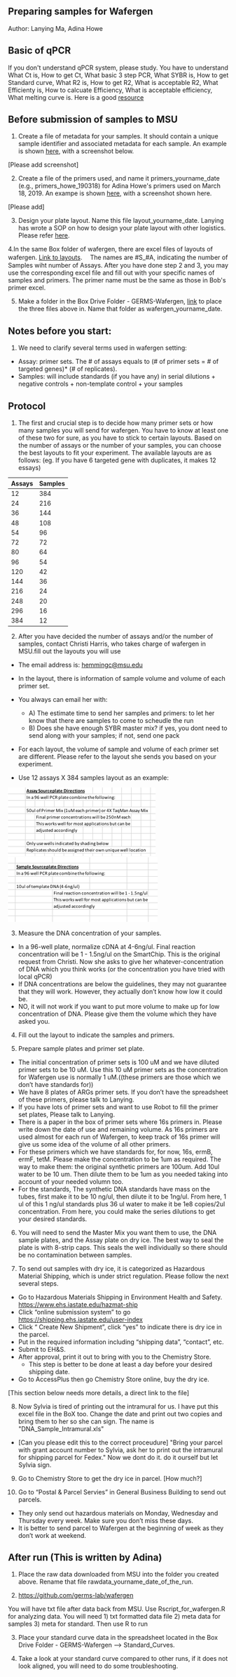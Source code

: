 ## Preparing samples for Wafergen
Author: Lanying Ma, Adina Howe

## Basic of qPCR
If you don't understand qPCR system, please study. You have to understand What Ct is, How to get Ct, What basic 3 step PCR, What SYBR is, How to get Standard curve, What R2 is, How to get R2, What is acceptable R2, What Efficienty is, How to calcuate Efficiency, What is acceptable efficiency, What melting curve is. Here is a good [resource](https://www.bio-rad.com/webroot/web/pdf/lsr/literature/Bulletin_5279.pdf)

## Before submission of samples to MSU

1. Create a file of metadata for your samples.  It should contain a unique sample identifier and associated metadata for each sample.  An example is shown [here](https://github.com/germs-lab/SOPs/blob/master/datasheets/meta_fix.csv), with a screenshot below.

[Please add screenshot]

2. Create a file of the primers used, and name it primers_yourname_date (e.g., primers_howe_190318) for Adina Howe's primers used on March 18, 2019.  An exampe is shown [here](https://github.com/germs-lab/SOPs/blob/master/datasheets/meta_standard.csv), with a screenshot shown here.

[Please add]

3. Design your plate layout. Name this file layout_yourname_date. Lanying has wrote a SOP on how to design your plate layout with other logistics.  Please refer [here](https://github.com/germs-lab/SOPs/blob/master/Wafergen.md). 

4.In the same Box folder of wafergen, there are excel files of layouts of wafergen.  [Link to layouts](https://iastate.app.box.com/folder/69923026206). 　The names are #S_#A, indicating the number of Samples wiht number of Assays.  After you have done step 2 and 3, you may use the corresponding excel file and fill out with your specific names of samples and primers.  The primer name must be the same as those in Bob's primer excel. 

5. Make a folder in the Box Drive Folder - GERMS-Wafergen, [link](https://iastate.box.com/s/g0tt6382aagmd3eut4at2bgljhipi53g) to place the three files above in.  Name that folder as wafergen_yourname_date.


## Notes before you start:
1.	 We need to clarify several terms used in wafergen setting:
* Assay: primer sets.  The # of assays equals to (# of primer sets = # of targeted genes)* (# of replicates).
* Samples: will include standards (if you have any) in serial dilutions + negative controls + non-template control + your samples 

## Protocol
1.	 The first and crucial step is to decide how many primer sets or how many samples you will send for wafergen. You have to know at least one of these two for sure, as you have to stick to certain layouts.  Based on the number of assays or the number of your samples, you can choose the best layouts to fit your experiment.  The available layouts are as follows: (eg. If you have 6 targeted gene with duplicates, it makes 12 essays)

Assays | Samples
----- | -----
12 | 384
24	| 216
36	| 144
48	| 108
54	| 96
72	| 72
80	| 64
96	| 54
120 | 42
144 | 36
216 | 24
248 | 20
296 | 16
384 | 12
2.	After you have decided the number of assays and/or the number of samples, contact Christi Harris, who takes charge of wafergen in MSU.fill out the layouts you will use
* The email address is: hemmingc@msu.edu 
*	In the layout, there is information of sample volume and volume of each primer set.
*	You always can email her with:
    *  A) The estimate time to send her samples and primers: to let her know that there are samples to come to scheudle the run
    *	 B) Does she have enough SYBR master mix? if yes, you dont need to send along with your samples; if not, send one pack
    

*	For each layout, the volume of sample and volume of each primer set are different.  Please refer to the layout she sends you based on your experiment. 
*	Use 12 assays X 384 samples layout as an example:

  ![AssaySourcePlate](https://github.com/germs-lab/SOPs/blob/master/images/AssaySourcePlate.png) ![SampleSourcePlate](https://github.com/germs-lab/SOPs/blob/master/images/SampleSourcePlate.png)
  



3.	Measure the DNA concentration of your samples.
*	In a 96-well plate, normalize cDNA at 4-6ng/ul. Final reaction concentration will be 1 - 1.5ng/ul on the SmartChip. This is the original request from Christi. Now she asks to give her whatever-concentration of DNA which you think works (or the concentration you have tried with local qPCR)
*	If DNA concentrations are below the guidelines, they may not guarantee that they will work. However, they actually don’t know how low it could be. 
*	NO, it will not work if you want to put more volume to make up for low concentration of DNA.  Please give them the volume which they have asked you.

4.	Fill out the layout to indicate the samples and primers.

5.	Prepare sample plates and primer set plate. 
*	The initial concentration of primer sets is 100 uM and we have diluted primer sets to be 10 uM.  Use this 10 uM primer sets as the concentration for Wafergen use is normally 1 uM.((these primers are those which we don’t have standards for)) 
*	We have 8 plates of ARGs primer sets.  If you don’t have the spreadsheet of these primers, please talk to Lanying.
*	If you have lots of primer sets and want to use Robot to fill the primer set plates, Please talk to Lanying.
*	There is a paper in the box of primer sets where 16s primers in. Please write down the date of use and remaining volume.  As 16s primers are used almost for each run of Wafergen, to keep track of 16s primer will give us some idea of the volume of all other primers.
*	For these primers which we have standards for, for now, 16s, ermB, ermF, tetM. Please make the concentration to be 1um as required.  The way to make them:  the original synthetic primers are 100um. Add 10ul water to be 10 um. Then dilute them to be 1um as you needed taking into account of your needed volumn too.
*	For the standards, The synthetic DNA standards have mass on the tubes, first make it to be 10 ng/ul, then dilute it to be 1ng/ul. From here, 1 ul of this 1 ng/ul standards plus 36 ul water to make it be 1e8 copies/2ul concentration.  From here, you could make the series dilutions to get your desired standards. 


6.	You will need to send the Master Mix you want them to use, the DNA sample plates, and the Assay plate on dry ice.  The best way to seal the plate is with 8-strip caps. This seals the well individually so there should be no contamination between samples.

7.	 To send out samples with dry ice, it is categorized as Hazardous Material Shipping, which is under strict regulation.  Please follow the next several steps.
*	Go to Hazardous Materials Shipping in Environment Health and Safety. https://www.ehs.iastate.edu/hazmat-ship
*	Click “online submission system” to go https://shipping.ehs.iastate.edu/user-index
*	Click “ Create New Shipment”, click “yes” to indicate there is dry ice in the parcel.
*	Put in the required information including “shipping data”, “contact”, etc. 
*	Submit to EH&S.
*	After approval, print it out to bring with you to the Chemistry Store.
    * This step is better to be done at least a day before your desired shipping date.
*	Go to AccessPlus then go Chemistry Store online, buy the dry ice.

[This section below needs more details, a direct link to the file]

8.	Now Sylvia is tired of printing out the intramural for us.  I have put this excel file in the BoX too. Change the date and print out two copies and bring them to her so she can sign. The name is "DNA_Sample_Intramural.xls"
* [Can you please edit this to the correct proceudure]  "Bring your parcel with grant account number to Sylvia, ask her to print out the intramural for shipping parcel for Fedex." Now we dont do it.  do it ourself but let Sylvia sign.

9.	Go to Chemistry Store to get the dry ice in parcel. [How much?]

10.	Go to “Postal & Parcel Servies” in General Business Building to send out parcels.
*	They only send out hazardous materials on Monday, Wednesday and Thursday every week.  Make sure you don’t miss these days.
*	It is better to send parcel to Wafergen at the beginning of week as they don’t work at weekend.  

## After run (This is written by Adina)

1.  Place the raw data downloaded from MSU into the folder you created above.  Rename that file rawdata_yourname_date_of_the_run.

2.  https://github.com/germs-lab/wafergen

You will have txt file after data back from MSU. Use Rscript_for_wafergen.R for analyzing data. You will need 1) txt formatted data file 2) meta data for samples 3) meta for standard. Then use R to run

3.  Place your standard curve data in the spreadsheet located in the Box Drive Folder - GERMS-Wafergen --> Standard_Curves.  

4.  Take a look at your standard curve compared to other runs, if it does not look aligned, you will need to do some troubleshooting.  


